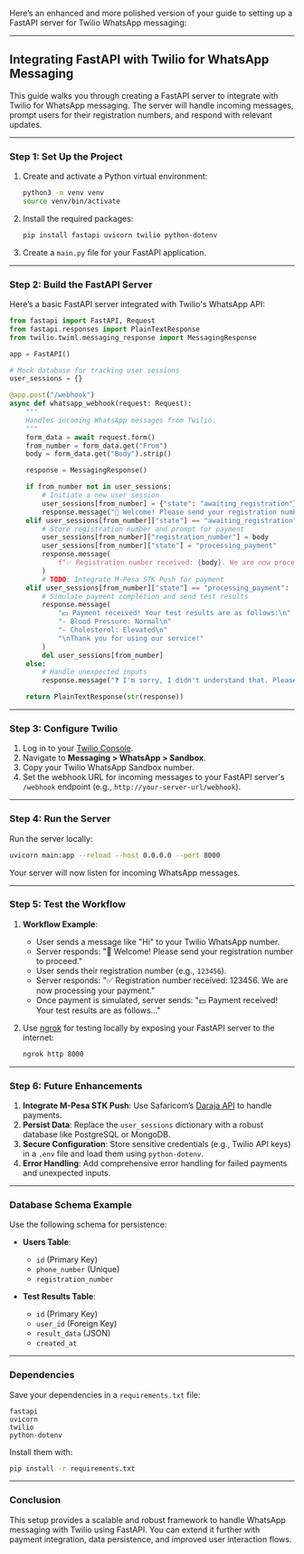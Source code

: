 Here’s an enhanced and more polished version of your guide to setting up a FastAPI server for Twilio WhatsApp messaging:

---

## **Integrating FastAPI with Twilio for WhatsApp Messaging**

This guide walks you through creating a FastAPI server to integrate with Twilio for WhatsApp messaging. The server will handle incoming messages, prompt users for their registration numbers, and respond with relevant updates.

---

### **Step 1: Set Up the Project**
1. Create and activate a Python virtual environment:
   ```bash
   python3 -m venv venv
   source venv/bin/activate
   ```

2. Install the required packages:
   ```bash
   pip install fastapi uvicorn twilio python-dotenv
   ```

3. Create a `main.py` file for your FastAPI application.

---

### **Step 2: Build the FastAPI Server**
Here’s a basic FastAPI server integrated with Twilio's WhatsApp API:

```python
from fastapi import FastAPI, Request
from fastapi.responses import PlainTextResponse
from twilio.twiml.messaging_response import MessagingResponse

app = FastAPI()

# Mock database for tracking user sessions
user_sessions = {}

@app.post("/webhook")
async def whatsapp_webhook(request: Request):
    """
    Handles incoming WhatsApp messages from Twilio.
    """
    form_data = await request.form()
    from_number = form_data.get("From")
    body = form_data.get("Body").strip()

    response = MessagingResponse()

    if from_number not in user_sessions:
        # Initiate a new user session
        user_sessions[from_number] = {"state": "awaiting_registration"}
        response.message("👋 Welcome! Please send your registration number to proceed.")
    elif user_sessions[from_number]["state"] == "awaiting_registration":
        # Store registration number and prompt for payment
        user_sessions[from_number]["registration_number"] = body
        user_sessions[from_number]["state"] = "processing_payment"
        response.message(
            f"✅ Registration number received: {body}. We are now processing your payment. Please wait."
        )
        # TODO: Integrate M-Pesa STK Push for payment
    elif user_sessions[from_number]["state"] == "processing_payment":
        # Simulate payment completion and send test results
        response.message(
            "💵 Payment received! Your test results are as follows:\n"
            "- Blood Pressure: Normal\n"
            "- Cholesterol: Elevated\n"
            "\nThank you for using our service!"
        )
        del user_sessions[from_number]
    else:
        # Handle unexpected inputs
        response.message("❓ I'm sorry, I didn't understand that. Please start again by sending your registration number.")

    return PlainTextResponse(str(response))
```

---

### **Step 3: Configure Twilio**
1. Log in to your [Twilio Console](https://www.twilio.com/console).
2. Navigate to **Messaging > WhatsApp > Sandbox**.
3. Copy your Twilio WhatsApp Sandbox number.
4. Set the webhook URL for incoming messages to your FastAPI server's `/webhook` endpoint (e.g., `http://your-server-url/webhook`).

---

### **Step 4: Run the Server**
Run the server locally:
```bash
uvicorn main:app --reload --host 0.0.0.0 --port 8000
```

Your server will now listen for incoming WhatsApp messages.

---

### **Step 5: Test the Workflow**
1. **Workflow Example**:
   - User sends a message like "Hi" to your Twilio WhatsApp number.
   - Server responds: "👋 Welcome! Please send your registration number to proceed."
   - User sends their registration number (e.g., `123456`).
   - Server responds: "✅ Registration number received: 123456. We are now processing your payment."
   - Once payment is simulated, server sends: "💵 Payment received! Your test results are as follows..."

2. Use [ngrok](https://ngrok.com/) for testing locally by exposing your FastAPI server to the internet:
   ```bash
   ngrok http 8000
   ```

---

### **Step 6: Future Enhancements**
1. **Integrate M-Pesa STK Push**: Use Safaricom’s [Daraja API](https://developer.safaricom.co.ke) to handle payments.
2. **Persist Data**: Replace the `user_sessions` dictionary with a robust database like PostgreSQL or MongoDB.
3. **Secure Configuration**: Store sensitive credentials (e.g., Twilio API keys) in a `.env` file and load them using `python-dotenv`.
4. **Error Handling**: Add comprehensive error handling for failed payments and unexpected inputs.

---

### **Database Schema Example**
Use the following schema for persistence:
- **Users Table**:
  - `id` (Primary Key)
  - `phone_number` (Unique)
  - `registration_number`

- **Test Results Table**:
  - `id` (Primary Key)
  - `user_id` (Foreign Key)
  - `result_data` (JSON)
  - `created_at`

---

### **Dependencies**
Save your dependencies in a `requirements.txt` file:
```
fastapi
uvicorn
twilio
python-dotenv
```

Install them with:
```bash
pip install -r requirements.txt
```

---

### **Conclusion**
This setup provides a scalable and robust framework to handle WhatsApp messaging with Twilio using FastAPI. You can extend it further with payment integration, data persistence, and improved user interaction flows.